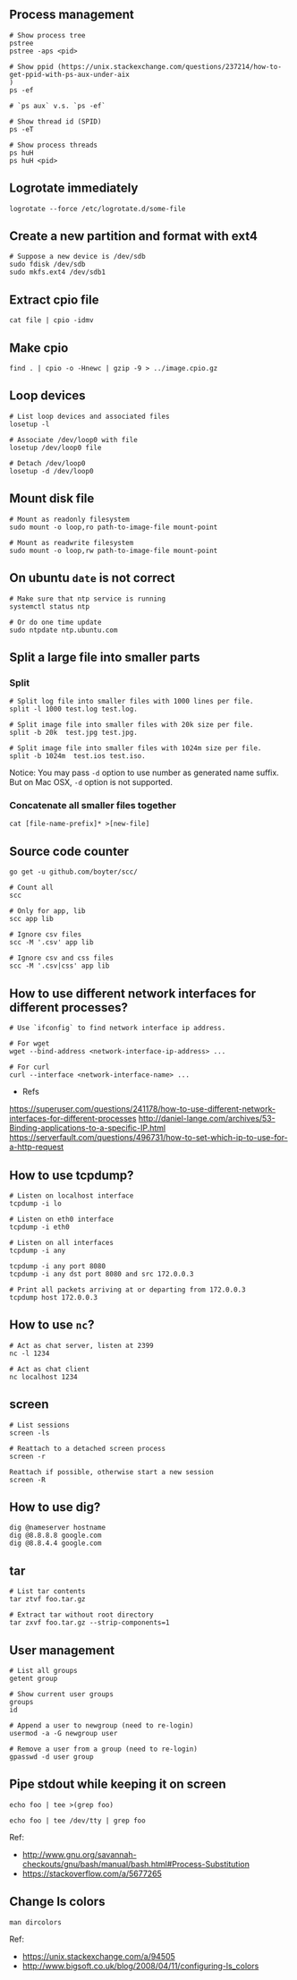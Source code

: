 ## Process management

```
# Show process tree
pstree
pstree -aps <pid>

# Show ppid (https://unix.stackexchange.com/questions/237214/how-to-get-ppid-with-ps-aux-under-aix
)
ps -ef

# `ps aux` v.s. `ps -ef`

# Show thread id (SPID)
ps -eT

# Show process threads
ps huH
ps huH <pid>
```

## Logrotate immediately

```
logrotate --force /etc/logrotate.d/some-file
```

## Create a new partition and format with ext4

```
# Suppose a new device is /dev/sdb
sudo fdisk /dev/sdb
sudo mkfs.ext4 /dev/sdb1
```

## Extract cpio file

```
cat file | cpio -idmv
```

## Make cpio

```
find . | cpio -o -Hnewc | gzip -9 > ../image.cpio.gz
```

## Loop devices

```
# List loop devices and associated files
losetup -l

# Associate /dev/loop0 with file
losetup /dev/loop0 file

# Detach /dev/loop0
losetup -d /dev/loop0
```

## Mount disk file

```
# Mount as readonly filesystem
sudo mount -o loop,ro path-to-image-file mount-point

# Mount as readwrite filesystem
sudo mount -o loop,rw path-to-image-file mount-point
```

## On ubuntu `date` is not correct

```
# Make sure that ntp service is running
systemctl status ntp

# Or do one time update
sudo ntpdate ntp.ubuntu.com
```

## Split a large file into smaller parts

### Split

```
# Split log file into smaller files with 1000 lines per file.
split -l 1000 test.log test.log.

# Split image file into smaller files with 20k size per file.
split -b 20k  test.jpg test.jpg.

# Split image file into smaller files with 1024m size per file.
split -b 1024m  test.ios test.iso.
```

Notice: You may pass `-d` option to use number as generated name suffix. But on Mac OSX, `-d` option is not supported.

### Concatenate all smaller files together

```
cat [file-name-prefix]* >[new-file]
```

## Source code counter

```
go get -u github.com/boyter/scc/

# Count all
scc

# Only for app, lib
scc app lib

# Ignore csv files
scc -M '.csv' app lib

# Ignore csv and css files
scc -M '.csv|css' app lib
```

## How to use different network interfaces for different processes?

```
# Use `ifconfig` to find network interface ip address.

# For wget
wget --bind-address <network-interface-ip-address> ...

# For curl
curl --interface <network-interface-name> ...
```

* Refs

https://superuser.com/questions/241178/how-to-use-different-network-interfaces-for-different-processes
http://daniel-lange.com/archives/53-Binding-applications-to-a-specific-IP.html
https://serverfault.com/questions/496731/how-to-set-which-ip-to-use-for-a-http-request

## How to use tcpdump?

```
# Listen on localhost interface
tcpdump -i lo

# Listen on eth0 interface
tcpdump -i eth0

# Listen on all interfaces
tcpdump -i any

tcpdump -i any port 8080
tcpdump -i any dst port 8080 and src 172.0.0.3

# Print all packets arriving at or departing from 172.0.0.3
tcpdump host 172.0.0.3
```

## How to use `nc`?

```
# Act as chat server, listen at 2399
nc -l 1234

# Act as chat client
nc localhost 1234
```

## screen

```
# List sessions
screen -ls

# Reattach to a detached screen process
screen -r

Reattach if possible, otherwise start a new session
screen -R
```

## How to use dig?

```
dig @nameserver hostname
dig @8.8.8.8 google.com
dig @8.8.4.4 google.com
```

## tar

```
# List tar contents
tar ztvf foo.tar.gz

# Extract tar without root directory
tar zxvf foo.tar.gz --strip-components=1
```

## User management

```
# List all groups
getent group

# Show current user groups
groups
id

# Append a user to newgroup (need to re-login)
usermod -a -G newgroup user

# Remove a user from a group (need to re-login)
gpasswd -d user group
```

## Pipe stdout while keeping it on screen

```
echo foo | tee >(grep foo)

echo foo | tee /dev/tty | grep foo
```

Ref:

* http://www.gnu.org/savannah-checkouts/gnu/bash/manual/bash.html#Process-Substitution
* https://stackoverflow.com/a/5677265

## Change ls colors

```
man dircolors
```

Ref:

* https://unix.stackexchange.com/a/94505
* http://www.bigsoft.co.uk/blog/2008/04/11/configuring-ls_colors

